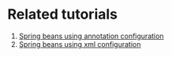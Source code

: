 # Related tutorials

1. [Spring beans using annotation configuration](https://howtodoinjava.com/spring5/core/spring-bean-java-config/)
2. [Spring beans using xml configuration](https://howtodoinjava.com/spring5/core/spring-bean-xml-config/)